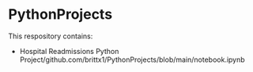 # PythonProjects
This respository contains:
- Hospital Readmissions Python Project/github.com/brittx1/PythonProjects/blob/main/notebook.ipynb
